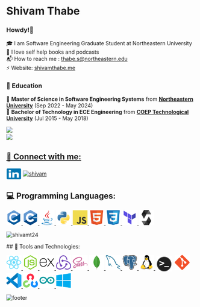 <!-- ![header](https://capsule-render.vercel.app/api?type=waving&&color=gradient&height=100&section=header&fontSize=90)   -->
# Shivam Thabe

### Howdy!👋

🎓 I am Software Engineering Graduate Student at Northeastern University <br>
🧘 I love self help books and podcasts <br>
📬 How to reach me : thabe.s@northeastern.edu <br>
⚡ Website: [shivamthabe.me](https://shivamthabe.me/) <br>
<!-- 🔭 I’m currently working on [A](abc) -->

### 🌱 Education  
🔹 **Master of Science in Software Engineering Systems** from [**Northeastern University**](https://www.northeastern.edu/) (Sep 2022 - May 2024)  
🔹 **Bachelor of Technology in ECE Engineering** from [**COEP Technological University**](https://www.coep.org.in/) (Jul 2015 - May 2018)   

<div>
  <a href="https://github.com/shivamt24">

  <img  src="https://github-readme-stats.vercel.app/api?username=shivamt24&show_icons=true&hide_border=false&count_private=true&rank_icon=github&hide=issues"/> <br>
  <img  src="https://github-readme-stats.vercel.app/api/top-langs/?username=shivamt24&layout=compact&langs_count=8"/>
</div>


## 🔗 Connect with me:
<p align="left">
<a href="https://www.linkedin.com/in/shivamthabe/" target="blank"><img align="center" src="https://raw.githubusercontent.com/devicons/devicon/master/icons/linkedin/linkedin-original.svg" alt="shivam" height="30" width="40" /></a>
<a href="https://twitter.com/ShivamThabe" target="blank"><img align="center" src="https://raw.githubusercontent.com/rahuldkjain/github-profile-readme-generator/master/src/images/icons/Social/twitter.svg" alt="shivam" height="30" width="40" /></a>
<!--<a href="https://discord.gg/am-shiv-am#8030" target="blank"><img align="center" src="https://raw.githubusercontent.com/rahuldkjain/github-profile-readme-generator/master/src/images/icons/Social/discord.svg" alt="shivam" height="30" width="40" /></a>
<a href="https://www.leetcode.com/shivamt24" target="blank"><img align="center" src="https://raw.githubusercontent.com/rahuldkjain/github-profile-readme-generator/master/src/images/icons/Social/leet-code.svg" alt="shivam" height="30" width="40" /></a>-->
<!-- <a href="https://medium.com/@shivamt24" target="blank"><img align="center" src="https://raw.githubusercontent.com/rahuldkjain/github-profile-readme-generator/master/src/images/icons/Social/medium.svg" alt="@shivamt24" height="30" width="40" /></a> -->

</p>

## 💻 Programming Languages:
<p align="left">
<a href="https://www.cprogramming.com/" target="_blank" rel="noreferrer"> <img src="https://raw.githubusercontent.com/devicons/devicon/master/icons/c/c-original.svg" alt="c" width="40" height="40"/> </a> 
<a href="https://www.cplusplus.com/" target="_blank" rel="noreferrer"> <img src="https://raw.githubusercontent.com/devicons/devicon/master/icons/cplusplus/cplusplus-original.svg" alt="cplusplus" width="40" height="40"/> </a> 
<a href="https://www.java.com/en/" target="_blank" rel="noreferrer"> <img src="https://raw.githubusercontent.com/devicons/devicon/master/icons/java/java-original.svg" alt="java" width="40" height="40"/> </a>
<a href="https://www.python.org" target="_blank" rel="noreferrer"> <img src="https://raw.githubusercontent.com/devicons/devicon/master/icons/python/python-original.svg" alt="python" width="40" height="40"/> </a>
<a href="https://www.javascript.com/" target="_blank" rel="noreferrer"> <img src="https://raw.githubusercontent.com/devicons/devicon/master/icons/javascript/javascript-original.svg" alt="javascript" width="40" height="40"/> </a>
<a href="https://html.spec.whatwg.org/multipage/" target="_blank" rel="noreferrer"> <img src="https://raw.githubusercontent.com/devicons/devicon/master/icons/html5/html5-original.svg" alt="html5" width="40" height="40"/> </a>
<a href="https://www.w3.org/TR/CSS/" target="_blank" rel="noreferrer"> <img src="https://raw.githubusercontent.com/devicons/devicon/master/icons/css3/css3-original.svg" alt="css3" width="40" height="40"/> </a>
<a href="https://www.terraform.io/" target="_blank" rel="noreferrer"> <img src="https://raw.githubusercontent.com/devicons/devicon/master/icons/terraform/terraform-original.svg" alt="terraform" width="40" height="40"/> </a>
<a href="https://soliditylang.org/" target="_blank" rel="noreferrer"> <img src="https://raw.githubusercontent.com/devicons/devicon/master/icons/solidity/solidity-original.svg" alt="solidity" width="40" height="40"/> </a>
</p>
 <p align="left"> <img src="https://komarev.com/ghpvc/?username=shivamt24&label=Profile%20views&color=0e75b6&style=flat" alt="shivamt24" /> </p>
## 🧰 Tools and Technologies:
<p align="left">
<a href="https://react.dev/" target="_blank" rel="noreferrer"> <img src="https://raw.githubusercontent.com/devicons/devicon/master/icons/react/react-original.svg" alt="react" width="40" height="40"/> </a>
<a href="https://nodejs.org/en" target="_blank" rel="noreferrer"> <img src="https://raw.githubusercontent.com/devicons/devicon/master/icons/nodejs/nodejs-original.svg" alt="node" width="40" height="40"/> </a>
<a href="https://expressjs.com/" target="_blank" rel="noreferrer"> <img src="https://raw.githubusercontent.com/devicons/devicon/master/icons/express/express-original.svg" alt="express" width="40" height="40"/> </a>
<a href="https://redux.js.org/" target="_blank" rel="noreferrer"> <img src="https://raw.githubusercontent.com/devicons/devicon/master/icons/redux/redux-original.svg" alt="redux" width="40" height="40"/> </a>
<a href="https://sass-lang.com/" target="_blank" rel="noreferrer"> <img src="https://raw.githubusercontent.com/devicons/devicon/master/icons/sass/sass-original.svg" alt="sass" width="40" height="40"/> </a>
<a href="https://www.mongodb.com/" target="_blank" rel="noreferrer"> <img src="https://raw.githubusercontent.com/devicons/devicon/master/icons/mongodb/mongodb-original.svg" alt="mongodb" width="40" height="40"/> </a>
<a href="https://www.mysql.com/" target="_blank" rel="noreferrer"> <img src="https://raw.githubusercontent.com/devicons/devicon/master/icons/mysql/mysql-original.svg" alt="mysql" width="40" height="40"/> </a>
<a href="https://www.postgresql.org/" target="_blank" rel="noreferrer"> <img src="https://raw.githubusercontent.com/devicons/devicon/master/icons/postgresql/postgresql-original.svg" alt="postgresql" width="40" height="40"/> </a>
<a href="https://www.linux.org/" target="_blank" rel="noreferrer"> <img src="https://raw.githubusercontent.com/devicons/devicon/master/icons/linux/linux-original.svg" alt="linux" width="40" height="40"/> </a>
<img src="https://raw.githubusercontent.com/github/explore/80688e429a7d4ef2fca1e82350fe8e3517d3494d/topics/terminal/terminal.png" alt="Terminal" height="40" style="vertical-align:top; margin:4px">
<a href="https://git-scm.com/" target="_blank" rel="noreferrer"> <img src="https://raw.githubusercontent.com/devicons/devicon/master/icons/git/git-original.svg" alt="git" width="40" height="40"/> </a> 
<a href="https://code.visualstudio.com/" target="_blank" rel="noreferrer"> <img src="https://raw.githubusercontent.com/devicons/devicon/master/icons/vscode/vscode-original.svg" alt="linux" width="40" height="40"/> </a>
<a href="https://opencv.org/" target="_blank" rel="noreferrer"> <img src="https://raw.githubusercontent.com/devicons/devicon/master/icons/opencv/opencv-original.svg" alt="opencv" width="40" height="40"/> </a> 
<a href="https://www.arduino.cc/" target="_blank" rel="noreferrer"> <img src="https://raw.githubusercontent.com/devicons/devicon/master/icons/arduino/arduino-original.svg" alt="arduino" width="40" height="40"/> </a> 
<a href="https://www.microsoft.com/en-us/windows/windows-11" target="_blank" rel="noreferrer"> <img src="https://raw.githubusercontent.com/devicons/devicon/master/icons/windows8/windows8-original.svg" alt="Windows" width="40" height="40"/> </a> 
</p>


![footer](https://capsule-render.vercel.app/api?type=waving&&color=gradient&height=100&section=footer&fontSize=45)
<!--
**shivamt24/shivamt24** is a ✨ _special_ ✨ repository because its `README.md` (this file) appears on your GitHub profile.

Here are some ideas to get you started:

- 🔭 I’m currently working on ...
- 🌱 I’m currently learning ...
- 👯 I’m looking to collaborate on ...
- 🤔 I’m looking for help with ...
- 💬 Ask me about ...
- 📫 How to reach me: ...
- 😄 Pronouns: ...
- ⚡ Fun fact: ...
-->
